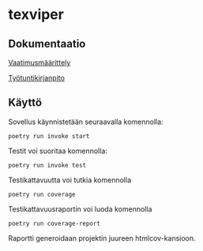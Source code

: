 # texviper

## Dokumentaatio

[Vaatimusmäärittely](dokumentaatio/vaatimusmaarittely.md)

[Työtuntikirjanpito](dokumentaatio/tuntikirjanpito.md)

## Käyttö

Sovellus käynnistetään seuraavalla komennolla:

```shell
poetry run invoke start
```

Testit voi suoritaa komennolla:

```shell
poetry run invoke test
```

Testikattavuutta voi tutkia komennolla

```shell
poetry run coverage
```

Testikattavuusraportin voi luoda komennolla

```shell
poetry run coverage-report
```

Raportti generoidaan projektin juureen htmlcov-kansioon.
